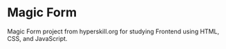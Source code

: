 # Magic Form
Magic Form project from hyperskill.org for studying Frontend using HTML, CSS, and JavaScript.
